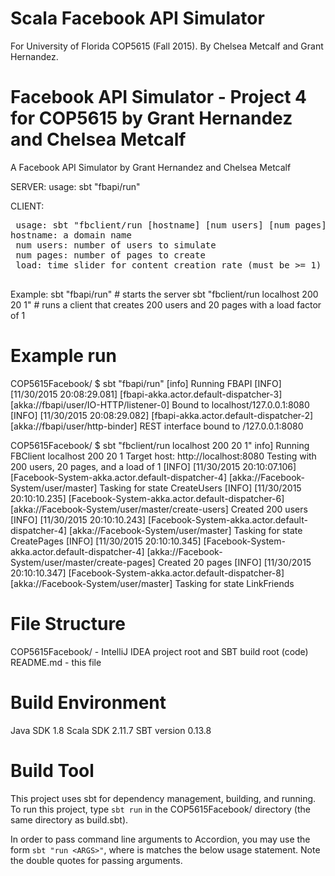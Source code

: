 # Scala Facebook API Simulator
For University of Florida COP5615 (Fall 2015).
By Chelsea Metcalf and Grant Hernandez.

Facebook API Simulator - Project 4 for COP5615 by Grant Hernandez and Chelsea Metcalf
===============================================================
A Facebook API Simulator
   by Grant Hernandez and Chelsea Metcalf

SERVER:
usage: sbt "fbapi/run"

CLIENT:
<pre> usage: sbt "fbclient/run [hostname] [num users] [num pages] [load]"
hostname: a domain name
 num users: number of users to simulate
 num pages: number of pages to create
 load: time slider for content creation rate (must be >= 1)
 </pre>

Example:
  sbt "fbapi/run" # starts the server
  sbt "fbclient/run localhost 200 20 1" # runs a client that creates 200 users and 20 pages with a load factor of 1

Example run
===========
COP5615Facebook/ $ sbt "fbapi/run"
[info] Running FBAPI 
[INFO] [11/30/2015 20:08:29.081] [fbapi-akka.actor.default-dispatcher-3] [akka://fbapi/user/IO-HTTP/listener-0] Bound to localhost/127.0.0.1:8080
[INFO] [11/30/2015 20:08:29.082] [fbapi-akka.actor.default-dispatcher-2] [akka://fbapi/user/http-binder] REST interface bound to /127.0.0.1:8080

COP5615Facebook/ $ sbt "fbclient/run localhost 200 20 1"
info] Running FBClient localhost 200 20 1
Target host: http://localhost:8080
Testing with 200 users, 20 pages, and a load of 1
[INFO] [11/30/2015 20:10:07.106] [Facebook-System-akka.actor.default-dispatcher-4] [akka://Facebook-System/user/master] Tasking for state CreateUsers
[INFO] [11/30/2015 20:10:10.235] [Facebook-System-akka.actor.default-dispatcher-6] [akka://Facebook-System/user/master/create-users] Created 200 users
[INFO] [11/30/2015 20:10:10.243] [Facebook-System-akka.actor.default-dispatcher-4] [akka://Facebook-System/user/master] Tasking for state CreatePages
[INFO] [11/30/2015 20:10:10.345] [Facebook-System-akka.actor.default-dispatcher-4] [akka://Facebook-System/user/master/create-pages] Created 20 pages
[INFO] [11/30/2015 20:10:10.347] [Facebook-System-akka.actor.default-dispatcher-8] [akka://Facebook-System/user/master] Tasking for state LinkFriends


File Structure
==============
COP5615Facebook/ - IntelliJ IDEA project root and SBT build root (code)
README.md - this file

Build Environment
=================
Java SDK 1.8
Scala SDK 2.11.7
SBT version 0.13.8

Build Tool
==========
This project uses sbt for dependency management, building, and running. To run
this project, type `sbt run` in the COP5615Facebook/ directory (the same directory
as build.sbt).

In order to pass command line arguments to Accordion, you may use the form `sbt
"run <ARGS>"`, where <ARGS> is matches the below usage statement.
Note the double quotes for passing arguments.

